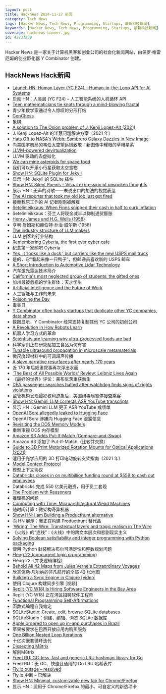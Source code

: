 ```yaml
---
layout: post
title: Hacknews 2024-11-27 新闻
category: Tech News
tags: [Hacker News, Tech News, Programming, Startups, 最新科技新闻]
keywords: [Hacker News, Tech News, Programming, Startups, 最新科技新闻]
coverage: hacknews-banner.jpg
id: 42237258
---
```


Hacker News 是一家关于计算机黑客和创业公司的社会化新闻网站，由保罗·格雷厄姆的创业孵化器 Y Combinator 创建。

## HackNews Hack新闻

- [Launch HN: Human Layer (YC F24) – Human-in-the-Loop API for AI Systems]()
- 启动 HN：人类层 (YC F24) – 人工智能系统的人机循环 API
- [Teen mathematicians tie knots through a mind-blowing fractal](https://www.quantamagazine.org/teen-mathematicians-tie-knots-through-a-mind-blowing-fractal-20241126/)
- 青少年数学家通过令人惊叹的分形打结
- [GenChess](https://labs.google/genchess)
- 象棋
- [A solution to The Onion problem of J. Kenji Lopez-Alt (2021)](https://medium.com/@drspoulsen/a-solution-to-the-onion-problem-of-j-kenji-l%C3%B3pez-alt-c3c4ab22e67c)
- J. Kenji Lopez-Alt 的洋葱问题解决方案（2021 年）
- [Hats Off to NASA's Webb: Sombrero Galaxy Dazzles in New Image](https://webbtelescope.org/contents/news-releases/2024/news-2024-137)
- 向美国宇航局的韦伯太空望远镜致敬：新图像中耀眼的草帽星系
- [LLVM-powered devirtualization](https://blog.thalium.re/posts/llvm-powered-devirtualization/)
- LLVM 驱动的去虚拟化
- [We can mine asteroids for space food](https://www.cambridge.org/core/journals/international-journal-of-astrobiology/article/how-we-can-mine-asteroids-for-space-food/9EF3C4FA6F32368D09994EB7910C7035)
- 我们可以开采小行星获取太空食物
- [Show HN: SQLite Plugin for Jekyll](https://github.com/captn3m0/jekyll-sqlite)
- 显示 HN: Jekyll 的 SQLite 插件
- [Show HN: Silent Poems – Visual expression of unspoken thoughts](https://silentpoems.net/)
- 展示 HN：无声的诗歌——未说出口的想法的视觉表达
- [The AI reporter that took my old job just got fired](https://www.wired.com/story/the-ai-reporter-who-took-my-old-job-just-got-fired/)
- 接替我原工作的 AI 记者刚刚被解雇
- [Setelinleikkaus: When Finns snipped their cash in half to curb inflation](http://jpkoning.blogspot.com/2024/11/setelinleikkaus-when-finns-snipped.html)
- Setelinleikkaus：芬兰人将现金减半以抑制通货膨胀
- [Henry James and H.G. Wells (1958)](https://www.bopsecrets.org/rexroth/essays/james-wells.htm)
- 亨利·詹姆斯和赫伯特·乔治·威尔斯 (1958)
- [The industry structure of LLM makers](https://calpaterson.com/porter.html)
- LLM 创客的行业结构
- [Remembering Cyberia, the first ever cyber cafe](https://www.vice.com/en/article/worlds-first-ever-cyber-cafe-cyberia-london/)
- 纪念第一家网吧 Cyber​​ia
- [Yes, it ‘looks like a duck,’ but carriers like the new USPS mail truck](https://www.nytimes.com/2024/11/26/us/usps-new-mail-trucks.html)
- 是的，它“看起来像一只鸭子”，但邮递员喜欢新的 USPS 邮车
- [A Short Introduction to Automotive Lidar Technology](https://www.viksnewsletter.com/p/short-intro-to-automotive-lidar)
- 汽车激光雷达技术简介
- [California's most neglected group of students: the gifted ones](https://www.latimes.com/opinion/story/2024-11-18/special-education-schools-gifted)
- 加州最被忽视的学生群体：天才学生
- [Artificial Intelligence and the Future of Work](https://nap.nationalacademies.org/resource/27644/interactive/)
- 人工智能与工作的未来
- [Poisoning the Day](https://ashore.io/journal/crossover-creativity/poisoning-the-day)
- 毒害日
- [Y Combinator often backs startups that duplicate other YC companies, data shows](https://techcrunch.com/2024/11/22/y-combinator-often-backs-startups-that-duplicate-other-yc-companies-data-shows-its-not-just-ai-code-editors/)
- 数据显示，Y Combinator 经常支持复制其他 YC 公司的初创公司
- [A Revolution in How Robots Learn](https://www.newyorker.com/magazine/2024/12/02/a-revolution-in-how-robots-learn)
- 机器人学习方式的革命
- [Scientists are learning why ultra-processed foods are bad](https://www.economist.com/science-and-technology/2024/11/25/scientists-are-learning-why-ultra-processed-foods-are-bad-for-you)
- 科学家们正在研究超加工食品为何有害
- [Tunable ultrasound propagation in microscale metamaterials](https://news.mit.edu/2024/tunable-ultrasound-propagation-microscale-metamaterials-1120)
- 微尺度超材料中的可调超声传播
- [A slave narrative resurfaces after nearly 170 years](https://www.nytimes.com/2024/05/23/arts/john-jacobs-slavery-discovery.html)
- 近 170 年后奴隶叙事再次浮出水面
- ['The Best of All Possible Worlds' Review: Leibniz Lives Again](https://www.wsj.com/arts-culture/books/the-best-of-all-possible-worlds-review-leibniz-lives-again-647be296)
- 《最好的世界》评论：莱布尼茨重获新生
- [DEA passenger searches halted after watchdog finds signs of rights violations](https://www.nbcnews.com/politics/dea-passenger-searches-halted-watchdog-finds-signs-civil-rights-violat-rcna181262)
- 监管机构发现侵犯权利迹象后，美国缉毒局暂停搜查乘客
- [Show HN: Gemini LLM corrects ASR YouTube transcripts](https://ldenoue.github.io/readabletranscripts/)
- 显示 HN：Gemini LLM 更正 ASR YouTube 成绩单
- [OpenAI Sora allegedly leaked to Hugging Face](https://huggingface.co/spaces/PR-Puppets/PR-Puppet-Sora)
- OpenAI Sora 涉嫌向 Hugging Face 泄露信息
- [Revisiting the DOS Memory Models](https://blogsystem5.substack.com/p/dos-memory-models)
- 重新审视 DOS 内存模型
- [Amazon S3 Adds Put-If-Match (Compare-and-Swap)](https://aws.amazon.com/about-aws/whats-new/2024/11/amazon-s3-functionality-conditional-writes/)
- Amazon S3 添加了 Put-If-Match（比较并交换）
- [Guide to 3D Print Motorized Rotation Mounts for Optical Applications (2021)](https://arxiv.org/abs/2102.13207)
- 适用于光学应用的 3D 打印电动旋转支架指南（2021 年）
- [Model Context Protocol](https://www.anthropic.com/news/model-context-protocol)
- 模型上下文协议
- [Databricks closes in on multibillion funding round at $55B to cash out employees](https://www.cnbc.com/2024/11/26/databricks-closes-in-on-multibillion-funding-round-at-55-billion-valuation.html)
- Databricks 完成 550 亿美元融资，用于员工套现
- [The Problem with Reasoners](https://aidanmclaughlin.notion.site/reasoners-problem)
- 推理机的问题
- [Computing with Time: Microarchitectural Weird Machines](https://cacm.acm.org/research-highlights/computing-with-time-microarchitectural-weird-machines/)
- 随时间计算：微架构奇异机器
- [Show HN: I am Building a Producthunt alternative](https://huntlie.com)
- 向 HN 展示：我正在构建 Producthunt 替代品
- ['Wiring' The Wire: Transtextual layers and tragic realism in The Wire](https://scholar.google.com/citations?view_op=view_citation&hl=en&user=UgSR4RsAAAAJ&citation_for_view=UgSR4RsAAAAJ:vDijr-p_gm4C)
- 《火线》的“连线”：《火线》中的跨文本层次和悲剧现实主义
- [Solving Boolean satisfiability and integer programming with Python packaging](https://mmaaz.ca/writings/pipip.html)
- 使用 Python 封装解决布尔可满足性和整数规划问题
- [Fleng 22 (concurrent logic programming)](http://www.call-with-current-continuation.org/fleng/fleng.html)
- Fleng 22（并发逻辑编程）
- [Behold All 42 Maps from Jules Verne's Extraordinary Voyages](https://www.openculture.com/2021/02/see-all-42-maps-from-jules-vernes-extraordinary-voyages.html)
- 欣赏儒勒·凡尔纳的非凡航行的全部 42 张地图
- [Building a Sync Engine in Clojure [video]](https://www.youtube.com/watch?v=6FikTQf8qho)
- 使用 Clojure 构建同步引擎 [视频]
- [Replit (YC W18) Is Hiring Software Engineers in the Bay Area](https://replit.com/careers)
- Replit (YC W18) 正在湾区招聘软件工程师
- [Functional Programming Self-Affirmations](https://norikitech.com/posts/functional-affirmations/)
- 函数式编程自我肯定
- [SQLiteStudio: Create, edit, browse SQLite databases](https://sqlitestudio.pl/)
- SQLiteStudio：创建、编辑、浏览 SQLite 数据库
- [Apple ordered to open up in-app purchases in Brazil](https://techcrunch.com/2024/11/26/apple-ordered-to-open-up-in-app-purchases-in-brazil/)
- 苹果被要求在巴西开放应用内购买服务
- [One Billion Nested Loop Iterations](https://benjdd.com/languages/)
- 十亿次嵌套循环迭代
- [Dissecting M8trix](https://tilde.town/~dzwdz/blog/m8trix.html)
- 解剖M8trix
- [FreeLRU: GC-less, fast and generic LRU hashmap library for Go](https://github.com/elastic/go-freelru)
- FreeLRU：无 GC、快速且通用的 Go LRU 哈希表库
- [Fly.io outage – resolved](https://status.flyio.net)
- Fly.io 中断 – 已解决
- [Show HN: Minimal, customizable new tab for Chrome/Firefox](https://www.flowtide.app)
- 显示 HN：适用于 Chrome/Firefox 的最小、可自定义的新选项卡

